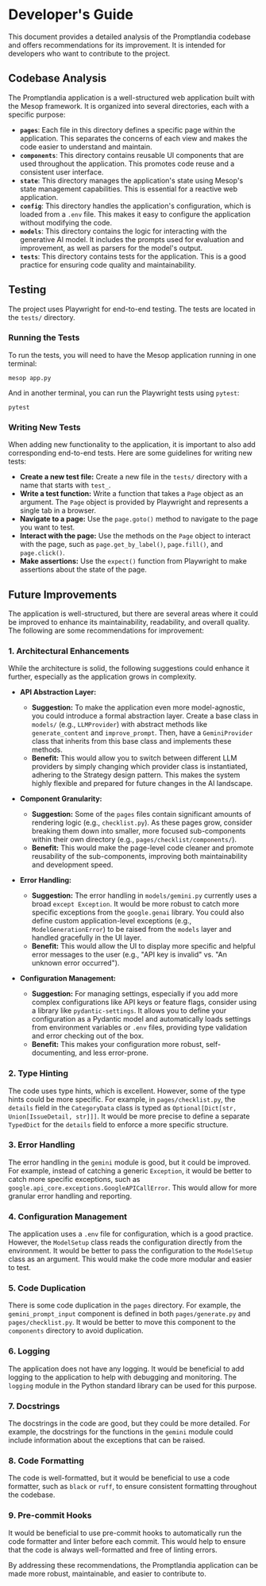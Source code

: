 # Developer's Guide

This document provides a detailed analysis of the Promptlandia codebase and offers recommendations for its improvement. It is intended for developers who want to contribute to the project.

## Codebase Analysis

The Promptlandia application is a well-structured web application built with the Mesop framework. It is organized into several directories, each with a specific purpose:

*   **`pages`**: Each file in this directory defines a specific page within the application. This separates the concerns of each view and makes the code easier to understand and maintain.
*   **`components`**: This directory contains reusable UI components that are used throughout the application. This promotes code reuse and a consistent user interface.
*   **`state`**: This directory manages the application's state using Mesop's state management capabilities. This is essential for a reactive web application.
*   **`config`**: This directory handles the application's configuration, which is loaded from a `.env` file. This makes it easy to configure the application without modifying the code.
*   **`models`**: This directory contains the logic for interacting with the generative AI model. It includes the prompts used for evaluation and improvement, as well as parsers for the model's output.
*   **`tests`**: This directory contains tests for the application. This is a good practice for ensuring code quality and maintainability.

## Testing

The project uses Playwright for end-to-end testing. The tests are located in the `tests/` directory.

### Running the Tests

To run the tests, you will need to have the Mesop application running in one terminal:

```
mesop app.py
```

And in another terminal, you can run the Playwright tests using `pytest`:

```
pytest
```

### Writing New Tests

When adding new functionality to the application, it is important to also add corresponding end-to-end tests. Here are some guidelines for writing new tests:

*   **Create a new test file:** Create a new file in the `tests/` directory with a name that starts with `test_`.
*   **Write a test function:** Write a function that takes a `Page` object as an argument. The `Page` object is provided by Playwright and represents a single tab in a browser.
*   **Navigate to a page:** Use the `page.goto()` method to navigate to the page you want to test.
*   **Interact with the page:** Use the methods on the `Page` object to interact with the page, such as `page.get_by_label()`, `page.fill()`, and `page.click()`.
*   **Make assertions:** Use the `expect()` function from Playwright to make assertions about the state of the page.

## Future Improvements

The application is well-structured, but there are several areas where it could be improved to enhance its maintainability, readability, and overall quality. The following are some recommendations for improvement:

### 1. Architectural Enhancements
While the architecture is solid, the following suggestions could enhance it further, especially as the application grows in complexity.

*   **API Abstraction Layer:**
    *   **Suggestion:** To make the application even more model-agnostic, you could introduce a formal abstraction layer. Create a base class in `models/` (e.g., `LLMProvider`) with abstract methods like `generate_content` and `improve_prompt`. Then, have a `GeminiProvider` class that inherits from this base class and implements these methods.
    *   **Benefit:** This would allow you to switch between different LLM providers by simply changing which provider class is instantiated, adhering to the Strategy design pattern. This makes the system highly flexible and prepared for future changes in the AI landscape.

*   **Component Granularity:**
    *   **Suggestion:** Some of the `pages` files contain significant amounts of rendering logic (e.g., `checklist.py`). As these pages grow, consider breaking them down into smaller, more focused sub-components within their own directory (e.g., `pages/checklist/components/`).
    *   **Benefit:** This would make the page-level code cleaner and promote reusability of the sub-components, improving both maintainability and development speed.

*   **Error Handling:**
    *   **Suggestion:** The error handling in `models/gemini.py` currently uses a broad `except Exception`. It would be more robust to catch more specific exceptions from the `google.genai` library. You could also define custom application-level exceptions (e.g., `ModelGenerationError`) to be raised from the `models` layer and handled gracefully in the UI layer.
    *   **Benefit:** This would allow the UI to display more specific and helpful error messages to the user (e.g., "API key is invalid" vs. "An unknown error occurred").

*   **Configuration Management:**
    *   **Suggestion:** For managing settings, especially if you add more complex configurations like API keys or feature flags, consider using a library like `pydantic-settings`. It allows you to define your configuration as a Pydantic model and automatically loads settings from environment variables or `.env` files, providing type validation and error checking out of the box.
    *   **Benefit:** This makes your configuration more robust, self-documenting, and less error-prone.

### 2. Type Hinting

The code uses type hints, which is excellent. However, some of the type hints could be more specific. For example, in `pages/checklist.py`, the `details` field in the `CategoryData` class is typed as `Optional[Dict[str, Union[IssueDetail, str]]]`. It would be more precise to define a separate `TypedDict` for the `details` field to enforce a more specific structure.

### 3. Error Handling

The error handling in the `gemini` module is good, but it could be improved. For example, instead of catching a generic `Exception`, it would be better to catch more specific exceptions, such as `google.api_core.exceptions.GoogleAPICallError`. This would allow for more granular error handling and reporting.

### 4. Configuration Management

The application uses a `.env` file for configuration, which is a good practice. However, the `ModelSetup` class reads the configuration directly from the environment. It would be better to pass the configuration to the `ModelSetup` class as an argument. This would make the code more modular and easier to test.

### 5. Code Duplication

There is some code duplication in the `pages` directory. For example, the `gemini_prompt_input` component is defined in both `pages/generate.py` and `pages/checklist.py`. It would be better to move this component to the `components` directory to avoid duplication.

### 6. Logging

The application does not have any logging. It would be beneficial to add logging to the application to help with debugging and monitoring. The `logging` module in the Python standard library can be used for this purpose.

### 7. Docstrings

The docstrings in the code are good, but they could be more detailed. For example, the docstrings for the functions in the `gemini` module could include information about the exceptions that can be raised.

### 8. Code Formatting

The code is well-formatted, but it would be beneficial to use a code formatter, such as `black` or `ruff`, to ensure consistent formatting throughout the codebase.

### 9. Pre-commit Hooks

It would be beneficial to use pre-commit hooks to automatically run the code formatter and linter before each commit. This would help to ensure that the code is always well-formatted and free of linting errors.

By addressing these recommendations, the Promptlandia application can be made more robust, maintainable, and easier to contribute to.